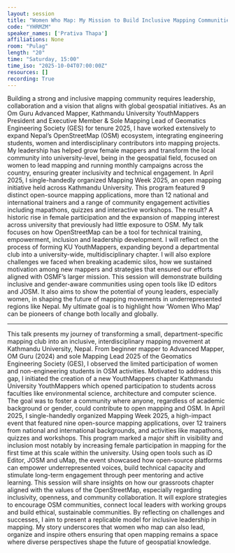 ```yaml
---
layout: session
title: "Women Who Map: My Mission to Build Inclusive Mapping Communities in Nepal"
code: "YHRMZM"
speaker_names: ['Prativa Thapa']
affiliations: None
room: "Pulag"
length: "20"
time: "Saturday, 15:00"
time_iso: "2025-10-04T07:00:00Z"
resources: []
recording: True
---
```


Building a strong and inclusive mapping community requires leadership, collaboration and a vision that aligns with global geospatial initiatives. As an Om Guru Advanced Mapper, Kathmandu University YouthMappers President and Executive Member &amp; Sole Mapping Lead of Geomatics Engineering Society (GES) for tenure 2025, I have worked extensively to expand Nepal’s OpenStreetMap (OSM) ecosystem, integrating engineering students, women and interdisciplinary contributors into mapping projects. My leadership has helped grow female mappers and transform the local community into university-level, being in the geospatial field, focused on women to lead mapping and running monthly campaigns across the country, ensuring greater inclusivity and technical engagement.                                                                                                                                                                                                                                                                                                                                                               In April 2025, I single-handedly organized Mapping Week 2025, an open mapping initiative held across Kathmandu University. This program featured 9 distinct open-source mapping applications, more than 12 national and international trainers and a range of community engagement activities including mapathons, quizzes and interactive workshops. The result? A historic rise in female participation and the expansion of mapping interest across university that previously had little exposure to OSM.
My talk focuses on how OpenStreetMap can be a tool for technical training, empowerment, inclusion and leadership development. I will reflect on the process of forming KU YouthMappers, expanding beyond a departmental club into a university-wide, multidisciplinary chapter. I will also explore challenges we faced when breaking academic silos, how we sustained motivation among new mappers and strategies that ensured our efforts aligned with OSMF’s larger mission.
This session will demonstrate building inclusive and gender-aware communities using open tools like ID editors and JOSM. It also aims to show the potential of young leaders, especially women, in shaping the future of mapping movements in underrepresented regions like Nepal. My ultimate goal is to highlight how ‘Women Who Map’ can be pioneers of change both locally and globally.

<hr>

This talk presents my journey of transforming a small, department-specific mapping club into an inclusive, interdisciplinary mapping movement at Kathmandu University, Nepal. From beginner mapper to Advanced Mapper, OM Guru (2024) and sole Mapping Lead 2025 of the Geomatics Engineering Society (GES), I observed the limited participation of women and non-engineering students in OSM activities. Motivated to address this gap, I initiated the creation of a new YouthMappers chapter Kathmandu University YouthMappers which opened participation to students across faculties like environmental science, architecture and computer science. The goal was to foster a community where anyone, regardless of academic background or gender, could contribute to open mapping and OSM.
In April 2025, I single-handedly organized Mapping Week 2025, a high-impact event that featured nine open-source mapping applications, over 12 trainers from national and international backgrounds, and activities like mapathons, quizzes and workshops. This program marked a major shift in visibility and inclusion most notably by increasing female participation in mapping for the first time at this scale within the university. Using open tools such as iD Editor, JOSM and uMap, the event showcased how open-source platforms can empower underrepresented voices, build technical capacity and stimulate long-term engagement through peer mentoring and active learning.
This session will share insights on how our grassroots chapter aligned with the values of the OpenStreetMap, especially regarding inclusivity, openness, and community collaboration. It will explore strategies to encourage OSM communities, connect local leaders with working groups and build ethical, sustainable communities. By reflecting on challenges and successes, I aim to present a replicable model for inclusive leadership in mapping. My story underscores that women who map can also lead, organize and inspire others ensuring that open mapping remains a space where diverse perspectives shape the future of geospatial knowledge.

